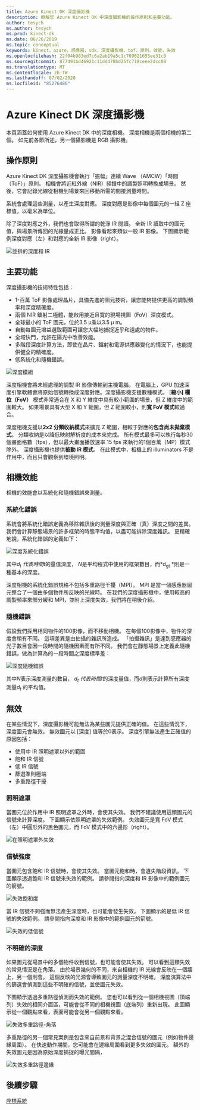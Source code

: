 ```yaml
---
title: Azure Kinect DK 深度攝影機
description: 瞭解您 Azure Kinect DK 中深度攝影機的操作原則和主要功能。
author: tesych
ms.author: tesych
ms.prod: kinect-dk
ms.date: 06/26/2019
ms.topic: conceptual
keywords: kinect，azure，感應器，sdk，深度攝影機，tof，原則，效能，失效
ms.openlocfilehash: 22f04b983ed7c6a2ab19a5c1c709621655ee31c0
ms.sourcegitcommit: 877491bd46921c11dd478bd25fc718ceee2dcc08
ms.translationtype: MT
ms.contentlocale: zh-TW
ms.lasthandoff: 07/02/2020
ms.locfileid: "85276486"
---
```

# <a name="azure-kinect-dk-depth-camera"></a>Azure Kinect DK 深度攝影機

本頁涵蓋如何使用 Azure Kinect DK 中的深度相機。 深度相機是兩個相機的第二個。 如先前各節所述，另一個攝影機是 RGB 攝影機。  

## <a name="operating-principles"></a>操作原則

Azure Kinect DK 深度攝影機會執行「振幅」連續 Wave （AMCW）「時間（ToF）」原則。 相機會將近紅外線（NIR）頻譜中的調製照明轉換成場景。 然後，它會記錄光線從相機到場景來回移動所需的間接測量時間。

系統會處理這些測量，以產生深度對應。 深度對應是影像中每個圖元的一組 Z 座標值，以毫米為單位。

除了深度對應之外，我們也會取得所謂的乾淨 IR 閱讀。 全新 IR 讀取中的圖元值，與場景所傳回的光線量成正比。 影像看起來類似一般 IR 影像。 下圖顯示範例深度對應（左）和對應的全新 IR 影像（right）。

![並排的深度和 IR](./media/concepts/depth-camera-depth-ir.png)

## <a name="key-features"></a>主要功能

深度攝影機的技術特性包括：

- 1-百萬 ToF 影像處理晶片，具備先進的圖元技術，讓您能夠提供更高的調製頻率和深度精確度。
- 兩個 NIR 鐳射二極體，能啟用接近且寬的現場視圖（FoV）深度模式。
- 全球最小的 ToF 圖元，位於3.5 μ乘以3.5 μ m。
- 自動每圖元增益選取範圍可讓您大幅地捕捉近乎和遠處的物件。
- 全域快門，允許在陽光中改善效能。
- 多階段深度計算方法，即使在晶片、鐳射和電源供應器變化的情況下，也能提供健全的精確度。
- 低系統化和隨機錯誤。

![深度模組](./media/concepts/depth-camera-depth-module.jpg)

深度相機會將未經處理的調製 IR 影像傳輸到主機電腦。 在電腦上，GPU 加速深度引擎軟體會將原始信號轉換成深度對應。深度攝影機支援數種模式。 [**縮小] 欄位（FoV）** 模式非常適合在 X 和 Y 維度中具有較小範圍的場景，但 Z 維度中的範圍較大。 如果場景具有大型 X 和 Y 範圍，但 Z 範圍較小，則**寬 FoV 模式**較適合。

深度相機支援以**2x2 分類收納模式**來擴充 Z 範圍，相較于對應的**包含尚未拋棄模式**。 分類收納是以降低映射解析度的成本來完成。 所有模式最多可以執行每秒30個畫面格數（fps），但以最大畫面播放速率 15 fps 來執行的1個百萬（MP）模式除外。 深度攝影機也提供**被動 IR 模式**。 在此模式中，相機上的 illuminators 不是作用中，而且只會觀察到環境照明。

## <a name="camera-performance"></a>相機效能

相機的效能會以系統化和隨機錯誤來測量。

### <a name="systematic-error"></a>系統化錯誤

系統會將系統化錯誤定義為移除雜訊後的測量深度與正確（真）深度之間的差異。 我們會計算靜態場景的許多框架的時態平均值，以盡可能排除深度雜訊。 更精確地說，系統化錯誤的定義如下：

![深度系統化錯誤](./media/concepts/depth-camera-systematic-error.png)

其中*d<sub>t</sub> *代表時間*t*的量值深度， *N*是平均程式中使用的框架數目，而*d<sub>gt</sub> *則是一種基本的深度。

深度相機的系統化錯誤規格不包括多重路徑干擾（MPI）。 MPI 是當一個感應器圖元整合了一個由多個物件所反映的光線時。 在我們的深度攝影機中，使用較高的調製頻率來部分緩和 MPI，並附上深度失效，我們將在稍後介紹。

### <a name="random-error"></a>隨機錯誤

假設我們採用相同物件的100影像，而不移動相機。 在每個100影像中，物件的深度會稍有不同。 這項差異是由拍攝的雜訊所造成。 「拍攝雜訊」是達到感應器的光子數目會因一段時間的隨機因素而有所不同。 我們會在靜態場景上定義此隨機錯誤，做為計算為的一段時間之深度標準差：

![深度隨機錯誤](./media/concepts/depth-camera-random-error.png)

其中*N*表示深度測量的數目， *d<sub>t</sub> *代表時間*t*的深度量值，而*d*則表示計算所有深度測量*d<sub>t</sub>* 的平均值。

## <a name="invalidation"></a>無效

在某些情況下，深度攝影機可能無法為某些圖元提供正確的值。 在這些情況下，深度圖元會無效。 無效圖元以 [深度] 值等於0表示。 深度引擎無法產生正確值的原因包括：

- 使用中 IR 照明遮罩以外的範圍
- 飽和 IR 信號
- 低 IR 信號
- 篩選準則極端
- 多重路徑干擾

### <a name="illumination-mask"></a>照明遮罩

當圖元位於作用中 IR 照明遮罩之外時，會使其失效。 我們不建議使用這類圖元的信號來計算深度。 下圖顯示依照明遮罩的失效範例。 失效圖元是寬 FoV 模式（左）中圓形外的黑色圖元，而 FoV 模式中的六邊形（right）。

![在照明遮罩外失效](./media/concepts/depth-camera-invalidation-illumination-mask.png)

### <a name="signal-strength"></a>信號強度

當圖元包含飽和 IR 信號時，會使其失效。 當圖元飽和時，會遺失階段資訊。 下圖顯示透過飽和 IR 信號來失效的範例。 請參閱指向深度和 IR 影像中的範例圖元的箭號。

![失效飽和度](./media/concepts/depth-camera-invalidation-saturation.png)

當 IR 信號不夠強而無法產生深度時，也可能會發生失效。 下圖顯示的是低 IR 信號的失效範例。 請參閱指向深度和 IR 影像中的範例圖元的箭號。

![失效的低信號](./media/concepts/depth-camera-invalidation-low-signal.png)

### <a name="ambiguous-depth"></a>不明確的深度

如果圖元從場景中的多個物件收到信號，也可能會使其失效。 可以看到這類失效的常見情況是在角落。  由於場景幾何的不同，來自相機的 IR 光線會反映在一個牆上，另一個則會。 這個反映的光源會導致圖元的測量深度不明確。 深度演算法中的篩選會偵測到這些不明確的信號，並使圖元失效。

下圖顯示透過多重路徑偵測而失效的範例。 您也可以看到從一個相機視圖（頂端列）失效的相同介面區，可能會從不同的相機視圖（底端列）重新出現。 此圖顯示從一個觀點來看，表面可能會從另一個觀點來看。

![失效多重路徑-角落](./media/concepts/depth-camera-invalidation-multipath.png)

多重路徑的另一個常見案例是包含來自前景和背景之混合信號的圖元（例如物件邊緣周圍）。 在快速動作期間，您可能會在邊緣周圍看到更多失效的圖元。 額外的失效圖元是因為原始深度捕捉的曝光間隔，

![失效多重路徑邊緣](./media/concepts/depth-camera-invalidation-edge.png)

## <a name="next-steps"></a>後續步驟

[座標系統](coordinate-systems.md)
